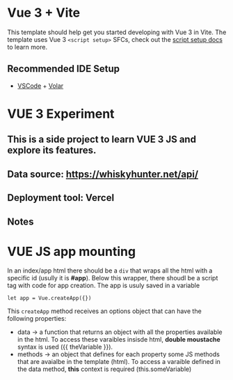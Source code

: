 # Vue 3 + Vite

This template should help get you started developing with Vue 3 in Vite. The template uses Vue 3 `<script setup>` SFCs, check out the [script setup docs](https://v3.vuejs.org/api/sfc-script-setup.html#sfc-script-setup) to learn more.

## Recommended IDE Setup

- [VSCode](https://code.visualstudio.com/) + [Volar](https://marketplace.visualstudio.com/items?itemName=johnsoncodehk.volar)

# VUE 3 Experiment

## This is a side project to learn VUE 3 JS and explore its features.

## Data source: https://whiskyhunter.net/api/

## Deployment tool: Vercel

## Notes

# VUE JS app mounting

In an index/app html there should be a `div` that wraps all the html with a specific id (usully it is **#app**). Below this wrapper, there shoudl be a script tag with code for app creation. The app is usuly saved in a variable

`let app = Vue.createApp({})`

This `createApp` method receives an options object that can have the following properties:

- data -> a function that returns an object with all the properties available in the html. To access these varaibles insisde html, **double moustache** syntax is used ({{ theVariable }}).
- methods -> an object that defines for each property some JS methods that are avaialbe in the template (html). To access a varaible defined in the data method, **this** context is required (this.someVariable)
